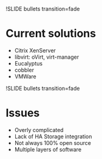 !SLIDE bullets transition=fade

# Current solutions #

* Citrix XenServer
* libvirt: oVirt, virt-manager
* Eucalyptus
* cobbler
* VMWare

!SLIDE bullets transition=fade

# Issues #

* Overly complicated
* Lack of HA Storage integration
* Not always 100% open source 
* Multiple layers of software
